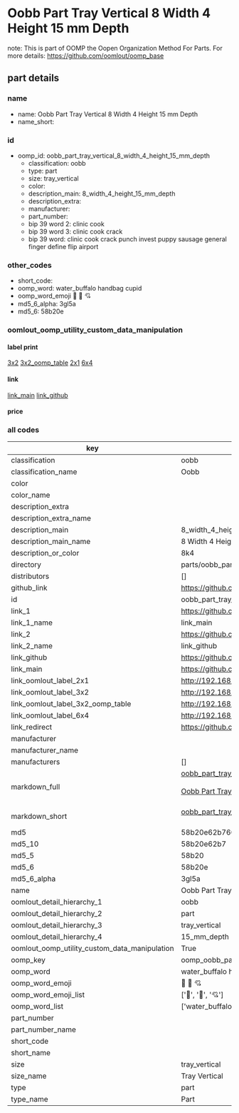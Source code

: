 # Oobb Part Tray Vertical 8 Width 4 Height 15 mm Depth  

note: This is part of OOMP the Oopen Organization Method For Parts. For more details: https://github.com/oomlout/oomp_base

##  part details
  







### name
* name: Oobb Part Tray Vertical 8 Width 4 Height 15 mm Depth
* name_short: 
### id
* oomp_id: oobb_part_tray_vertical_8_width_4_height_15_mm_depth
  * classification: oobb
  * type: part
  * size: tray_vertical
  * color: 
  * description_main: 8_width_4_height_15_mm_depth
  * description_extra: 
  * manufacturer: 
  * part_number: 
  * bip 39 word 2: clinic cook
  * bip 39 word 3: clinic cook crack
  * bip 39 word: clinic cook crack punch invest puppy sausage general finger define flip airport

### other_codes
* short_code: 
* oomp_word: water_buffalo handbag cupid
* oomp_word_emoji :water_buffalo: :handbag: :cupid:
* md5_6_alpha: 3gl5a
* md5_6: 58b20e






### oomlout_oomp_utility_custom_data_manipulation
#### label print
[3x2](http://192.168.1.245:1112/?label=oomp%203gl5a)
[3x2_oomp_table](http://192.168.1.108:1112/?label=oomp%203gl5a)
[2x1](http://192.168.1.242:1112/?label=oomp%203gl5a)
[6x4](http://192.168.1.55:1112/?label=oomp%203gl5a)    

#### link

[link_main](https://github.com/oomlout/oomlout_oomp_version_1_messy/tree/main/parts/oobb_part_tray_vertical_8_width_4_height_15_mm_depth) [link_github](https://github.com/oomlout/oomlout_oomp_version_1_messy/tree/main/parts/oobb_part_tray_vertical_8_width_4_height_15_mm_depth)                             

#### price







### all codes 
| key | value |  
| --- | --- |  
| classification | oobb |  
| classification_name | Oobb |  
| color |  |  
| color_name |  |  
| description_extra |  |  
| description_extra_name |  |  
| description_main | 8_width_4_height_15_mm_depth |  
| description_main_name | 8 Width 4 Height 15 mm Depth |  
| description_or_color | 8k4 |  
| directory | parts/oobb_part_tray_vertical_8_width_4_height_15_mm_depth |  
| distributors | [] |  
| github_link | https://github.com/oomlout/oomlout_oomp_part_src/tree/main/parts/oobb_part_tray_vertical_8_width_4_height_15_mm_depth |  
| id | oobb_part_tray_vertical_8_width_4_height_15_mm_depth |  
| link_1 | https://github.com/oomlout/oomlout_oomp_version_1_messy/tree/main/parts/oobb_part_tray_vertical_8_width_4_height_15_mm_depth |  
| link_1_name | link_main |  
| link_2 | https://github.com/oomlout/oomlout_oomp_version_1_messy/tree/main/parts/oobb_part_tray_vertical_8_width_4_height_15_mm_depth |  
| link_2_name | link_github |  
| link_github | https://github.com/oomlout/oomlout_oomp_version_1_messy/tree/main/parts/oobb_part_tray_vertical_8_width_4_height_15_mm_depth |  
| link_main | https://github.com/oomlout/oomlout_oomp_version_1_messy/tree/main/parts/oobb_part_tray_vertical_8_width_4_height_15_mm_depth |  
| link_oomlout_label_2x1 | http://192.168.1.242:1112/?label=oomp%203gl5a |  
| link_oomlout_label_3x2 | http://192.168.1.245:1112/?label=oomp%203gl5a |  
| link_oomlout_label_3x2_oomp_table | http://192.168.1.108:1112/?label=oomp%203gl5a |  
| link_oomlout_label_6x4 | http://192.168.1.55:1112/?label=oomp%203gl5a |  
| link_redirect | https://github.com/oomlout/oomlout_oomp_version_1_messy/tree/main/parts/oobb_part_tray_vertical_8_width_4_height_15_mm_depth |  
| manufacturer |  |  
| manufacturer_name |  |  
| manufacturers | [] |  
| markdown_full | [oobb_part_tray_vertical_8_width_4_height_15_mm_depth](none)<br>[](none)<br>[Oobb Part Tray Vertical 8 Width 4 Height 15 Mm Depth](none)<br><br> |  
| markdown_short | [oobb_part_tray_vertical_8_width_4_height_15_mm_depth](none)<br><br> |  
| md5 | 58b20e62b760d7f6b83afadc638be959 |  
| md5_10 | 58b20e62b7 |  
| md5_5 | 58b20 |  
| md5_6 | 58b20e |  
| md5_6_alpha | 3gl5a |  
| name | Oobb Part Tray Vertical 8 Width 4 Height 15 mm Depth |  
| oomlout_detail_hierarchy_1 | oobb |  
| oomlout_detail_hierarchy_2 | part |  
| oomlout_detail_hierarchy_3 | tray_vertical |  
| oomlout_detail_hierarchy_4 | 15_mm_depth |  
| oomlout_oomp_utility_custom_data_manipulation | True |  
| oomp_key | oomp_oobb_part_tray_vertical_8_width_4_height_15_mm_depth |  
| oomp_word | water_buffalo handbag cupid |  
| oomp_word_emoji | :water_buffalo: :handbag: :cupid: |  
| oomp_word_emoji_list | [':water_buffalo:', ':handbag:', ':cupid:'] |  
| oomp_word_list | ['water_buffalo', 'handbag', 'cupid'] |  
| part_number |  |  
| part_number_name |  |  
| short_code |  |  
| short_name |  |  
| size | tray_vertical |  
| size_name | Tray Vertical |  
| type | part |  
| type_name | Part |  
